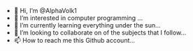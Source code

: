 - 👋 Hi, I’m @AlphaVolk1
- 👀 I’m interested in computer programming ...
- 🌱 I’m currently learning everything under the sun...
- 💞️ I’m looking to collaborate on of the subjects that I follow...
- 📫 How to reach me this Github account...

<!---
AlphaVolk1/AlphaVolk1 is a ✨ special ✨ repository because its `README.md` (this file) appears on your GitHub profile.
You can click the Preview link to take a look at your changes.
--->
